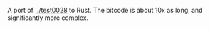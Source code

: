 A port of [../test0028](../test0028) to Rust. The bitcode is about 10x as long,
and significantly more complex.
